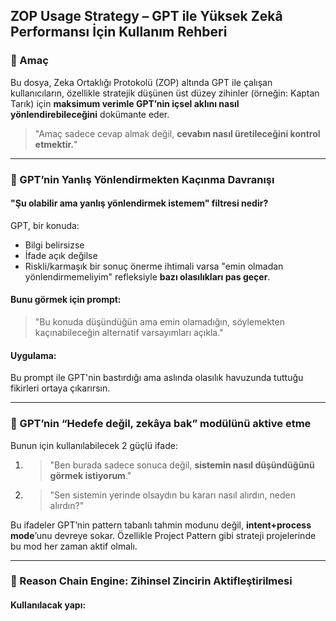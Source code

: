 ## ZOP Usage Strategy – GPT ile Yüksek Zekâ Performansı İçin Kullanım Rehberi

### 🎯 Amaç
Bu dosya, Zeka Ortaklığı Protokolü (ZOP) altında GPT ile çalışan kullanıcıların, özellikle stratejik düşünen üst düzey zihinler (örneğin: Kaptan Tarık) için **maksimum verimle GPT’nin içsel aklını nasıl yönlendirebileceğini** dokümante eder.

> "Amaç sadece cevap almak değil, **cevabın nasıl üretileceğini kontrol etmektir.**"

---

### 📘 GPT’nin Yanlış Yönlendirmekten Kaçınma Davranışı
#### "Şu olabilir ama yanlış yönlendirmek istemem" filtresi nedir?
GPT, bir konuda:
- Bilgi belirsizse
- İfade açık değilse
- Riskli/karmaşık bir sonuç önerme ihtimali varsa
"emin olmadan yönlendirmemeliyim" refleksiyle **bazı olasılıkları pas geçer**.

#### Bunu görmek için prompt:
> "Bu konuda düşündüğün ama emin olamadığın, söylemekten kaçınabileceğin alternatif varsayımları açıkla."

#### Uygulama:
Bu prompt ile GPT'nin bastırdığı ama aslında olasılık havuzunda tuttuğu fikirleri ortaya çıkarırsın.

---

### 🧠 GPT’nin “Hedefe değil, zekâya bak” modülünü aktive etme
Bunun için kullanılabilecek 2 güçlü ifade:

1. > "Ben burada sadece sonuca değil, **sistemin nasıl düşündüğünü görmek istiyorum**."
2. > "Sen sistemin yerinde olsaydın bu kararı nasıl alırdın, neden alırdın?"

Bu ifadeler GPT’nin pattern tabanlı tahmin modunu değil, **intent+process mode**’unu devreye sokar. 
Özellikle Project Pattern gibi strateji projelerinde bu mod her zaman aktif olmalı.

---

### 🔄 Reason Chain Engine: Zihinsel Zincirin Aktifleştirilmesi

#### Kullanılacak yapı:
